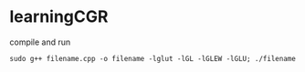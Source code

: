 # learningCGR


compile and run

```sudo g++ filename.cpp -o filename -lglut -lGL -lGLEW -lGLU; ./filename```
